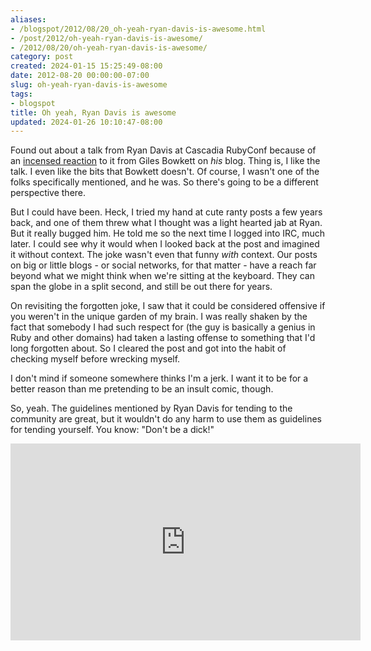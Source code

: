 ```yaml
---
aliases:
- /blogspot/2012/08/20_oh-yeah-ryan-davis-is-awesome.html
- /post/2012/oh-yeah-ryan-davis-is-awesome/
- /2012/08/20/oh-yeah-ryan-davis-is-awesome/
category: post
created: 2024-01-15 15:25:49-08:00
date: 2012-08-20 00:00:00-07:00
slug: oh-yeah-ryan-davis-is-awesome
tags:
- blogspot
title: Oh yeah, Ryan Davis is awesome
updated: 2024-01-26 10:10:47-08:00
---
```


Found out about a talk from Ryan Davis at Cascadia RubyConf because of an [incensed reaction](http://gilesbowkett.blogspot.com/2012/08/ryan-davis-you-are-idiot-liar-or-fool.html) to it from Giles Bowkett on *his* blog. Thing is, I like the talk. I even like the bits that Bowkett doesn't. Of course, I wasn't one of the folks specifically mentioned, and he was. So there's going to be a different perspective there.

<!--more-->

But I could have been. Heck, I tried my hand at cute ranty posts a few years back, and one of them threw what I thought was a light hearted jab at Ryan.  But it really bugged him. He told me so the next time I logged into IRC, much later. I could see why it would when I looked back at the post and imagined it without context. The joke wasn't even that funny *with* context. Our posts on big or little blogs - or social networks, for that matter - have a reach far beyond what we might think when we're sitting at the keyboard. They can span the globe in a split second, and still be out there for years.

On revisiting the forgotten joke, I saw that it could be considered offensive if you weren't in the unique garden of my brain. I was really shaken by the fact that somebody I had such respect for (the guy is basically a genius in Ruby and other domains) had taken a lasting offense to something that I'd long forgotten about. So I cleared the post and got into the habit of checking myself before wrecking myself.

I don't mind if someone somewhere thinks I'm a jerk. I want it to be for a better reason than me pretending to be an insult comic, though.

So, yeah. The guidelines mentioned by Ryan Davis for tending to the community are great, but it wouldn't do any harm to use them as guidelines for tending yourself. You know: "Don't be a dick!"

<iframe width="560" height="315" src="https://www.youtube.com/embed/3fG4dDJAifo" title="YouTube video player" frameborder="0" allow="accelerometer; autoplay; clipboard-write; encrypted-media; gyroscope; picture-in-picture" allowfullscreen></iframe>